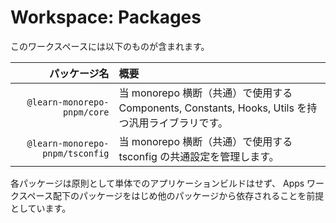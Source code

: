 # Workspace: Packages

このワークスペースには以下のものが含まれます。

|                    パッケージ名 | 概要                                                                                              |
| ------------------------------: | :------------------------------------------------------------------------------------------------ |
|     `@learn-monorepo-pnpm/core` | 当 monorepo 横断（共通）で使用する Components, Constants, Hooks, Utils を持つ汎用ライブラリです。 |
| `@learn-monorepo-pnpm/tsconfig` | 当 monorepo 横断（共通）で使用する tsconfig の共通設定を管理します。                              |

各パッケージは原則として単体でのアプリケーションビルドはせず、 Apps ワークスペース配下のパッケージをはじめ他のパッケージから依存されることを前提としています。

